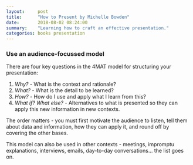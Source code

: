 ```yaml
---
layout:     post
title:      "How to Present by Michelle Bowden"
date:       2018-08-02 08:24:00
summary:    "Learning how to craft an effective presentation."
categories: books presentation 
---
```


### Use an audience-focussed model

There are four key questions in the 4MAT model for structuring your presentation:

1.  _Why?_ - What is the context and rationale?
2.  _What?_ - What is the detail to be learned?
3.  _How?_ - How do I use and apply what I learn from this?
4.  _What if? What else?_ - Alternatives to what is presented so they can apply this new information in new contexts.

The order matters - you must first motivate the audience to listen, tell them about data and information, how they can apply it, and round off by covering the other bases.

This model can also be used in other contexts - meetings, impromptu explanations, interviews, emails, day-to-day conversations... the list goes on.
